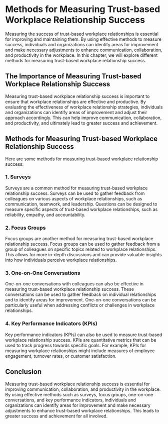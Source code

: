 Methods for Measuring Trust-based Workplace Relationship Success
==================================================================================================================================

Measuring the success of trust-based workplace relationships is essential for improving and maintaining them. By using effective methods to measure success, individuals and organizations can identify areas for improvement and make necessary adjustments to enhance communication, collaboration, and productivity in the workplace. In this chapter, we will explore different methods for measuring trust-based workplace relationship success.

The Importance of Measuring Trust-based Workplace Relationship Success
----------------------------------------------------------------------

Measuring trust-based workplace relationship success is important to ensure that workplace relationships are effective and productive. By evaluating the effectiveness of workplace relationship strategies, individuals and organizations can identify areas of improvement and adjust their approach accordingly. This can help improve communication, collaboration, and productivity, and ultimately lead to greater success and achievement.

Methods for Measuring Trust-based Workplace Relationship Success
----------------------------------------------------------------

Here are some methods for measuring trust-based workplace relationship success:

### 1. Surveys

Surveys are a common method for measuring trust-based workplace relationship success. Surveys can be used to gather feedback from colleagues on various aspects of workplace relationships, such as communication, teamwork, and leadership. Questions can be designed to measure specific aspects of trust-based workplace relationships, such as reliability, empathy, and accountability.

### 2. Focus Groups

Focus groups are another method for measuring trust-based workplace relationship success. Focus groups can be used to gather feedback from a group of colleagues on specific topics related to workplace relationships. This allows for more in-depth discussions and can provide valuable insights into how individuals perceive workplace relationships.

### 3. One-on-One Conversations

One-on-one conversations with colleagues can also be effective in measuring trust-based workplace relationship success. These conversations can be used to gather feedback on individual relationships and to identify areas for improvement. One-on-one conversations can be particularly useful when addressing conflicts or challenges in workplace relationships.

### 4. Key Performance Indicators (KPIs)

Key performance indicators (KPIs) can also be used to measure trust-based workplace relationship success. KPIs are quantitative metrics that can be used to track progress towards specific goals. For example, KPIs for measuring workplace relationships might include measures of employee engagement, turnover rates, or customer satisfaction.

Conclusion
----------

Measuring trust-based workplace relationship success is essential for improving communication, collaboration, and productivity in the workplace. By using effective methods such as surveys, focus groups, one-on-one conversations, and key performance indicators, individuals and organizations can identify areas for improvement and make necessary adjustments to enhance trust-based workplace relationships. This leads to greater success and achievement for all involved.
